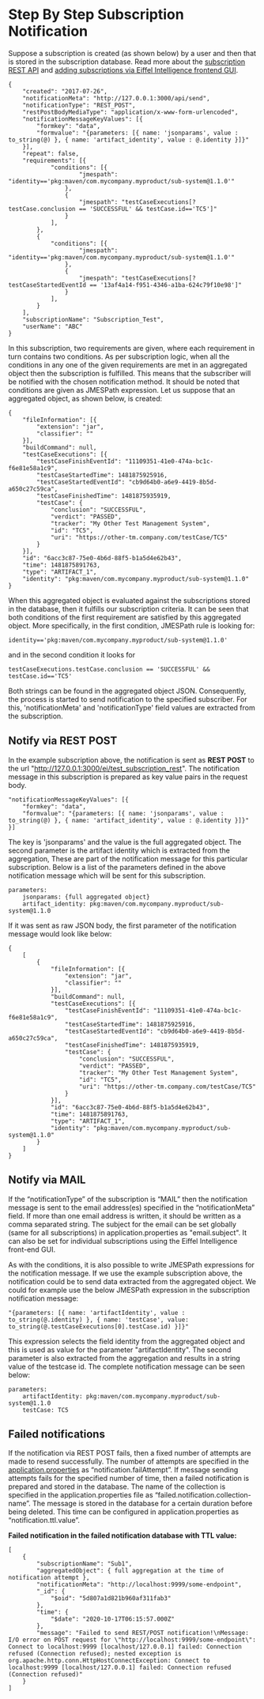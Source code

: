 # Step By Step Subscription Notification

Suppose a subscription is created (as shown below) by a user and then that is
stored in the subscription database. Read more about the [subscription REST API](https://github.com/eiffel-community/eiffel-intelligence/blob/master/wiki/markdown/subscription-API.md)
and [adding subscriptions via Eiffel Intelligence frontend GUI](https://github.com/eiffel-community/eiffel-intelligence-frontend/blob/master/wiki/markdown/add-subscription.md).

    {
        "created": "2017-07-26",
        "notificationMeta": "http://127.0.0.1:3000/api/send",
        "notificationType": "REST_POST",
        "restPostBodyMediaType": "application/x-www-form-urlencoded",
        "notificationMessageKeyValues": [{
            "formkey": "data",
            "formvalue": "{parameters: [{ name: 'jsonparams', value : to_string(@) }, { name: 'artifact_identity', value : @.identity }]}"
        }],
        "repeat": false,
        "requirements": [{
                "conditions": [{
                        "jmespath": "identity=='pkg:maven/com.mycompany.myproduct/sub-system@1.1.0'"
                    },
                    {
                        "jmespath": "testCaseExecutions[?testCase.conclusion == 'SUCCESSFUL' && testCase.id=='TC5']"
                    }
                ],
            },
            {
                "conditions": [{
                        "jmespath": "identity=='pkg:maven/com.mycompany.myproduct/sub-system@1.1.0'"
                    },
                    {
                        "jmespath": "testCaseExecutions[?testCaseStartedEventId == '13af4a14-f951-4346-a1ba-624c79f10e98']"
                    }
                ],
            }
        ],
        "subscriptionName": "Subscription_Test",
        "userName": "ABC"
    }

In this subscription, two requirements are given, where each requirement in turn
contains two conditions. As per subscription logic, when all the conditions in
any one of the given requirements are met in an aggregated object then the
subscription is fulfilled. This means that the subscriber will be notified
with the chosen notification method. It should be noted that conditions are given
as JMESPath expression. Let us suppose that an aggregated object, as shown below,
is created:

    {
        "fileInformation": [{
            "extension": "jar",
            "classifier": ""
        }],
        "buildCommand": null,
        "testCaseExecutions": [{
            "testCaseFinishEventId": "11109351-41e0-474a-bc1c-f6e81e58a1c9",
            "testCaseStartedTime": 1481875925916,
            "testCaseStartedEventId": "cb9d64b0-a6e9-4419-8b5d-a650c27c59ca",
            "testCaseFinishedTime": 1481875935919,
            "testCase": {
                "conclusion": "SUCCESSFUL",
                "verdict": "PASSED",
                "tracker": "My Other Test Management System",
                "id": "TC5",
                "uri": "https://other-tm.company.com/testCase/TC5"
            }
        }],
        "id": "6acc3c87-75e0-4b6d-88f5-b1a5d4e62b43",
        "time": 1481875891763,
        "type": "ARTIFACT_1",
        "identity": "pkg:maven/com.mycompany.myproduct/sub-system@1.1.0"
    }

When this aggregated object is evaluated against the subscriptions stored in
the database, then it fulfills our subscription criteria. It can be seen 
that both conditions of the first requirement are satisfied by this aggregated 
object. More specifically, in the first condition, JMESPath rule is looking for:

    identity=='pkg:maven/com.mycompany.myproduct/sub-system@1.1.0'

and in the second condition it looks for

    testCaseExecutions.testCase.conclusion == 'SUCCESSFUL' && testCase.id=='TC5'

Both strings can be found in the aggregated object JSON. Consequently, the process
is started to send notification to the specified subscriber. For this, 
'notificationMeta' and 'notificationType' field values are extracted from 
the subscription.

## Notify via REST POST
In the example subscription above, the notification is sent as **REST POST** 
to the url "http://127.0.0.1:3000/ei/test_subscription_rest". The notification 
message in this subscription is prepared as key value pairs in the request body.

    "notificationMessageKeyValues": [{
        "formkey": "data",
        "formvalue": "{parameters: [{ name: 'jsonparams', value : to_string(@) }, { name: 'artifact_identity', value : @.identity }]}"
    }]

The key is 'jsonparams' and the value is the full aggregated object. The 
second parameter is the artifact identity which is extracted from the 
aggregation, These are part of the notification message for this particular 
subscription. Below is a list of the parameters defined in the above notification 
message which will be sent for this subscription.

    parameters:
        jsonparams: {full aggregated object}
        artifact_identity: pkg:maven/com.mycompany.myproduct/sub-system@1.1.0

If it was sent as raw JSON body, the first parameter of the notification 
message would look like below:

    {
        [
            {
                "fileInformation": [{
                    "extension": "jar",
                    "classifier": ""
                }],
                "buildCommand": null,
                "testCaseExecutions": [{
                    "testCaseFinishEventId": "11109351-41e0-474a-bc1c-f6e81e58a1c9",
                    "testCaseStartedTime": 1481875925916,
                    "testCaseStartedEventId": "cb9d64b0-a6e9-4419-8b5d-a650c27c59ca",
                    "testCaseFinishedTime": 1481875935919,
                    "testCase": {
                        "conclusion": "SUCCESSFUL",
                        "verdict": "PASSED",
                        "tracker": "My Other Test Management System",
                        "id": "TC5",
                        "uri": "https://other-tm.company.com/testCase/TC5"
                    }
                }],
                "id": "6acc3c87-75e0-4b6d-88f5-b1a5d4e62b43",
                "time": 1481875891763,
                "type": "ARTIFACT_1",
                "identity": "pkg:maven/com.mycompany.myproduct/sub-system@1.1.0"
            }
        ]
    }


## Notify via MAIL
If the “notificationType” of the subscription is “MAIL” then the notification
message is sent to the email address(es) specified in the “notificationMeta”
field. If more than one email address is written, it should be written as a
comma separated string. The subject for the email can be set globally (same
for all subscriptions) in application.properties as "email.subject". It can
also be set for individual subscriptions using the Eiffel Intelligence front-end GUI.

As with the conditions, it is also possible to write JMESPath expressions
for the notification message. If we use the example subscription above, the
notification could be to send data extracted from the aggregated object. 
We could for example use the below JMESPath expression in the subscription 
notification message:

    "{parameters: [{ name: 'artifactIdentity', value : to_string(@.identity) }, { name: 'testCase', value: to_string(@.testCaseExecutions[0].testCase.id) }]}"

This expression selects the field identity from the aggregated object
and this is used as value for the parameter "artifactIdentity". The second 
parameter is also extracted from the aggregation and results in a string 
value of the testcase id. The complete notification message can be seen below:

    parameters:
        artifactIdentity: pkg:maven/com.mycompany.myproduct/sub-system@1.1.0
        testCase: TC5

## Failed notifications

If the notification via REST POST fails, then a fixed number of attempts are
made to resend successfully. The number of attempts are specified in the
[application.properties](https://github.com/eiffel-community/eiffel-intelligence/blob/master/src/main/resources/application.properties)
as “notification.failAttempt”. If message sending attempts fails for the
specified number of time, then a failed notification is prepared and stored in 
the database. The name of the collection is specified in the application.properties
file as “failed.notification.collection-name”. The message is stored in the 
database for a certain duration before being deleted. This time can be 
configured in application.properties as “notification.ttl.value”.

**Failed notification in the failed notification database with TTL value:**

    [
        {
            "subscriptionName": "Sub1",
            "aggregatedObject": { full aggregation at the time of notification attempt },
            "notificationMeta": "http://localhost:9999/some-endpoint",
            "_id": {
                "$oid": "5d807a1d821b960af311fab3"
            },
            "time": {
                "$date": "2020-10-17T06:15:57.000Z"
            },
            "message": "Failed to send REST/POST notification!\nMessage: I/O error on POST request for \"http://localhost:9999/some-endpoint\": Connect to localhost:9999 [localhost/127.0.0.1] failed: Connection refused (Connection refused); nested exception is org.apache.http.conn.HttpHostConnectException: Connect to localhost:9999 [localhost/127.0.0.1] failed: Connection refused (Connection refused)"
        }
    ]
